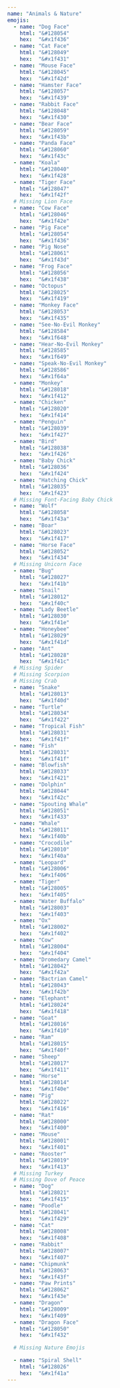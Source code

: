 ```yaml
---
name: "Animals & Nature"
emojis:
  - name: "Dog Face"
    html: "&#128054"
    hex:  "&#x1f436"
  - name: "Cat Face"
    html: "&#128049"
    hex:  "&#x1f431"
  - name: "Mouse Face"
    html: "&#128045"
    hex:  "&#x1f42d"
  - name: "Hamster Face"
    html: "&#128057"
    hex:  "&#x1f439"
  - name: "Rabbit Face"
    html: "&#128048"
    hex:  "&#x1f430"
  - name: "Bear Face"
    html: "&#128059"
    hex:  "&#x1f43b"
  - name: "Panda Face"
    html: "&#128060"
    hex:  "&#x1f43c"
  - name: "Koala"
    html: "&#128040"
    hex:  "&#x1f428"
  - name: "Tiger Face"
    html: "&#128047"
    hex:  "&#x1f42f"
  # Missing Lion Face
  - name: "Cow Face"
    html: "&#128046"
    hex:  "&#x1f42e"
  - name: "Pig Face"
    html: "&#128054"
    hex:  "&#x1f436"
  - name: "Pig Nose"
    html: "&#128061"
    hex:  "&#x1f43d"
  - name: "Frog Face"
    html: "&#128056"
    hex:  "&#x1f438"
  - name: "Octopus"
    html: "&#128025"
    hex:  "&#x1f419"
  - name: "Monkey Face"
    html: "&#128053"  
    hex:  "&#x1f435"
  - name: "See-No-Evil Monkey"
    html: "&#128584"  
    hex:  "&#x1f648"
  - name: "Hear-No-Evil Monkey"
    html: "&#128585"
    hex:  "&#x1f649"
  - name: "Speak-No-Evil Monkey"
    html: "&#128586"
    hex:  "&#x1f64a"
  - name: "Monkey"
    html: "&#128018"
    hex:  "&#x1f412"
  - name: "Chicken"
    html: "&#128020"
    hex:  "&#x1f414"
  - name: "Penguin"
    html: "&#128039"
    hex:  "&#x1f427"
  - name: "Bird"
    html: "&#128038"
    hex:  "&#x1f426"
  - name: "Baby Chick"
    html: "&#128036"
    hex:  "&#x1f424"
  - name: "Hatching Chick"
    html: "&#128035"
    hex:  "&#x1f423"
  # Missing Font-Facing Baby Chick
  - name: "Wolf"
    html: "&#128058"
    hex:  "&#x1f43a"
  - name: "Boar"
    html: "&#128023"
    hex:  "&#x1f417"
  - name: "Horse Face"
    html: "&#128052"
    hex:  "&#x1f434"
  # Missing Unicorn Face
  - name: "Bug"
    html: "&#128027"
    hex:  "&#x1f41b"
  - name: "Snail"
    html: "&#128012"
    hex:  "&#x1f40c"
  - name: "Lady Beetle"
    html: "&#128030"
    hex:  "&#x1f41e"
  - name: "Honeybee"
    html: "&#128029"
    hex:  "&#x1f41d"
  - name: "Ant"
    html: "&#128028"
    hex:  "&#x1f41c"
  # Missing Spider
  # Missing Scorpion
  # Missing Crab
  - name: "Snake"
    html: "&#128013"
    hex:  "&#x1f40d"
  - name: "Turtle"
    html: "&#128034"
    hex:  "&#x1f422"
  - name: "Tropical Fish"
    html: "&#128031"
    hex:  "&#x1f41f"
  - name: "Fish"
    html: "&#128031"
    hex:  "&#x1f41f"
  - name: "Blowfish"
    html: "&#128033"
    hex:  "&#x1f421"
  - name: "Dolphin"
    html: "&#128044"
    hex:  "&#x1f42c"
  - name: "Spouting Whale"
    html: "&#128051"
    hex:  "&#x1f433"
  - name: "Whale"
    html: "&#128011"
    hex:  "&#x1f40b"
  - name: "Crocodile"
    html: "&#128010"
    hex:  "&#x1f40a"
  - name: "Leopard"
    html: "&#128006"
    hex:  "&#x1f406"
  - name: "Tiger"
    html: "&#128005"
    hex:  "&#x1f405"
  - name: "Water Buffalo"
    html: "&#128003"
    hex:  "&#x1f403"
  - name: "Ox"
    html: "&#128002"
    hex:  "&#x1f402"
  - name: "Cow"
    html: "&#128004"
    hex:  "&#x1f404"
  - name: "Dromedary Camel"
    html: "&#128042"
    hex:  "&#x1f42a"
  - name: "Bactrian Camel"
    html: "&#128043"
    hex:  "&#x1f42b"
  - name: "Elephant"
    html: "&#128024"
    hex:  "&#x1f418"
  - name: "Goat"
    html: "&#128016"
    hex:  "&#x1f410"
  - name: "Ram"
    html: "&#128015"
    hex:  "&#x1f40f"
  - name: "Sheep"
    html: "&#128017"
    hex:  "&#x1f411"
  - name: "Horse"
    html: "&#128014"
    hex:  "&#x1f40e"
  - name: "Pig"
    html: "&#128022"
    hex:  "&#x1f416"
  - name: "Rat"
    html: "&#128000"
    hex:  "&#x1f400"
  - name: "Mouse"
    html: "&#128001"
    hex:  "&#x1f401"
  - name: "Rooster"
    html: "&#128019"
    hex:  "&#x1f413"
  # Missing Turkey
  # Missing Dove of Peace
  - name: "Dog"
    html: "&#128021"
    hex:  "&#x1f415"
  - name: "Poodle"
    html: "&#128041"
    hex:  "&#x1f429"
  - name: "Cat"
    html: "&#128008"
    hex:  "&#x1f408"
  - name: "Rabbit"
    html: "&#128007"
    hex:  "&#x1f407"
  - name: "Chipmunk"
    html: "&#128063"
    hex:  "&#x1f43f"
  - name: "Paw Prints"
    html: "&#128062"
    hex:  "&#x1f43e"
  - name: "Dragon"
    html: "&#128009"
    hex:  "&#x1f409"
  - name: "Dragon Face"
    html: "&#128050"
    hex:  "&#x1f432"

  # Missing Nature Emojis

  - name: "Spiral Shell"
    html: "&#128026"
    hex:  "&#x1f41a"
---
```

